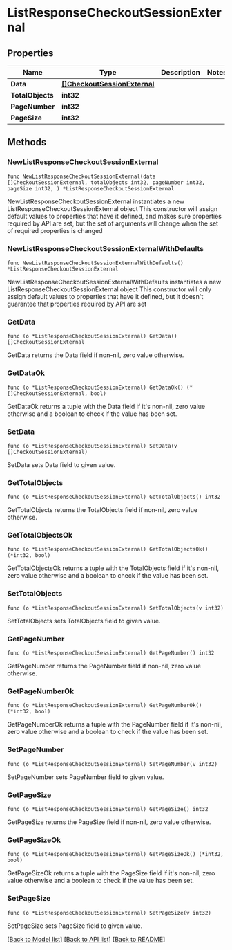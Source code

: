 # ListResponseCheckoutSessionExternal

## Properties

Name | Type | Description | Notes
------------ | ------------- | ------------- | -------------
**Data** | [**[]CheckoutSessionExternal**](CheckoutSessionExternal.md) |  | 
**TotalObjects** | **int32** |  | 
**PageNumber** | **int32** |  | 
**PageSize** | **int32** |  | 

## Methods

### NewListResponseCheckoutSessionExternal

`func NewListResponseCheckoutSessionExternal(data []CheckoutSessionExternal, totalObjects int32, pageNumber int32, pageSize int32, ) *ListResponseCheckoutSessionExternal`

NewListResponseCheckoutSessionExternal instantiates a new ListResponseCheckoutSessionExternal object
This constructor will assign default values to properties that have it defined,
and makes sure properties required by API are set, but the set of arguments
will change when the set of required properties is changed

### NewListResponseCheckoutSessionExternalWithDefaults

`func NewListResponseCheckoutSessionExternalWithDefaults() *ListResponseCheckoutSessionExternal`

NewListResponseCheckoutSessionExternalWithDefaults instantiates a new ListResponseCheckoutSessionExternal object
This constructor will only assign default values to properties that have it defined,
but it doesn't guarantee that properties required by API are set

### GetData

`func (o *ListResponseCheckoutSessionExternal) GetData() []CheckoutSessionExternal`

GetData returns the Data field if non-nil, zero value otherwise.

### GetDataOk

`func (o *ListResponseCheckoutSessionExternal) GetDataOk() (*[]CheckoutSessionExternal, bool)`

GetDataOk returns a tuple with the Data field if it's non-nil, zero value otherwise
and a boolean to check if the value has been set.

### SetData

`func (o *ListResponseCheckoutSessionExternal) SetData(v []CheckoutSessionExternal)`

SetData sets Data field to given value.


### GetTotalObjects

`func (o *ListResponseCheckoutSessionExternal) GetTotalObjects() int32`

GetTotalObjects returns the TotalObjects field if non-nil, zero value otherwise.

### GetTotalObjectsOk

`func (o *ListResponseCheckoutSessionExternal) GetTotalObjectsOk() (*int32, bool)`

GetTotalObjectsOk returns a tuple with the TotalObjects field if it's non-nil, zero value otherwise
and a boolean to check if the value has been set.

### SetTotalObjects

`func (o *ListResponseCheckoutSessionExternal) SetTotalObjects(v int32)`

SetTotalObjects sets TotalObjects field to given value.


### GetPageNumber

`func (o *ListResponseCheckoutSessionExternal) GetPageNumber() int32`

GetPageNumber returns the PageNumber field if non-nil, zero value otherwise.

### GetPageNumberOk

`func (o *ListResponseCheckoutSessionExternal) GetPageNumberOk() (*int32, bool)`

GetPageNumberOk returns a tuple with the PageNumber field if it's non-nil, zero value otherwise
and a boolean to check if the value has been set.

### SetPageNumber

`func (o *ListResponseCheckoutSessionExternal) SetPageNumber(v int32)`

SetPageNumber sets PageNumber field to given value.


### GetPageSize

`func (o *ListResponseCheckoutSessionExternal) GetPageSize() int32`

GetPageSize returns the PageSize field if non-nil, zero value otherwise.

### GetPageSizeOk

`func (o *ListResponseCheckoutSessionExternal) GetPageSizeOk() (*int32, bool)`

GetPageSizeOk returns a tuple with the PageSize field if it's non-nil, zero value otherwise
and a boolean to check if the value has been set.

### SetPageSize

`func (o *ListResponseCheckoutSessionExternal) SetPageSize(v int32)`

SetPageSize sets PageSize field to given value.



[[Back to Model list]](../README.md#documentation-for-models) [[Back to API list]](../README.md#documentation-for-api-endpoints) [[Back to README]](../README.md)



